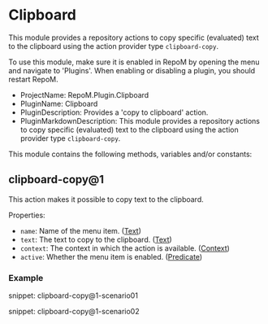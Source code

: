 # Clipboard

This module provides a repository actions to copy specific (evaluated) text to the clipboard using the action provider type `clipboard-copy`.

To use this module, make sure it is enabled in RepoM by opening the menu and navigate to 'Plugins'. When enabling or disabling a plugin, you should restart RepoM.

- ProjectName: RepoM.Plugin.Clipboard
- PluginName: Clipboard
- PluginDescription: Provides a 'copy to clipboard' action.
- PluginMarkdownDescription: This module provides a repository actions to copy specific (evaluated) text to the clipboard using the action provider type `clipboard-copy`.

This module contains the following methods, variables and/or constants:

## clipboard-copy@1

This action makes it possible to copy text to the clipboard.

Properties:

- `name`: Name of the menu item. ([Text](repository_action_types.md#text))
- `text`: The text to copy to the clipboard. ([Text](repository_action_types.md#text))
- `context`: The context in which the action is available. ([Context](repository_action_types.md#context))
- `active`: Whether the menu item is enabled. ([Predicate](repository_action_types.md#predicate))

### Example

snippet: clipboard-copy@1-scenario01

snippet: clipboard-copy@1-scenario02

